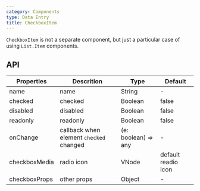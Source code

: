 ```yaml
---
category: Components
type: Data Entry
title: CheckboxItem
---
```


`CheckboxItem` is not a separate component, but just a particular case of using `List.Item` components.


## API


Properties | Descrition | Type | Default
-----------|------------|------|--------
| name    |   name  | String |   -  |
| checked   |   checked  | Boolean  | false  |
| disabled  |  disabled  | Boolean |  false  |
| readonly   | readonly | Boolean | false |
| onChange   | callback when element `checked` changed | (e: boolean) => any |  -  |
| checkboxMedia | radio icon | VNode | default readio icon |
| checkboxProps | other props | Object | - |
